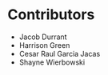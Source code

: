 Contributors
============

* Jacob Durrant
* Harrison Green
* Cesar Raul Garcia Jacas
* Shayne Wierbowski